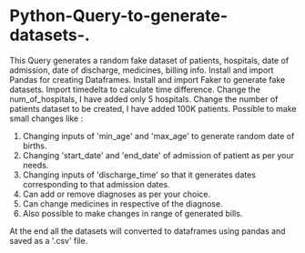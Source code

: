 # Python-Query-to-generate-datasets-.
This Query generates a random fake dataset of patients, hospitals, date of admission, date of discharge, medicines, billing info.
Install and import Pandas for creating Dataframes.
Install and import Faker to generate fake datasets.
Import timedelta to calculate time difference.
Change the num_of_hospitals, I have added only 5 hospitals.
Change the number of patients dataset to be created, I have added 100K patients.
Possible to make small changes like :
  1. Changing inputs of 'min_age' and 'max_age' to generate random date of births.
  2. Changing 'start_date' and 'end_date' of admission of patient as per your needs.
  3. Changing inputs of 'discharge_time' so that it generates dates corresponding to that admission dates.
  4. Can add or remove diagnoses as per your choice.
  5. Can change medicines in respective of the diagnose.
  6. Also possible to make changes in range of generated bills.

At the end all the datasets will converted to dataframes using pandas and saved as a '.csv' file.
